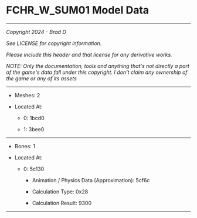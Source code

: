 # FCHR_W_SUM01 Model Data

---

*Copyright 2024 - Brad D*

*See LICENSE for copyright information.*

*Please include this header and that license for any derivative works.*

*NOTE: Only the documentation, tools and anything that's not directly a part of the game's data fall under this copyright. I don't claim any ownership of the game or any of its assets*

---

* Meshes: 2

* Located At:

  * 0: 1bcd0

  * 1: 3bee0

---

* Bones: 1

* Located At:

  * 0: 5c130

    * Animation / Physics Data (Approximation): 5cf6c

    * Calculation Type: 0x28

    * Calculation Result: 9300

---

